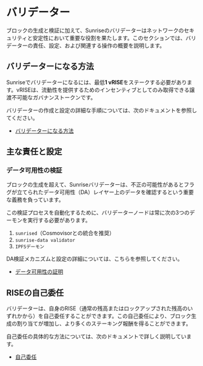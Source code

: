 # バリデーター

ブロックの生成と検証に加えて、Sunriseのバリデーターはネットワークのセキュリティと安定性において重要な役割を果たします。このセクションでは、バリデーターの責任、設定、および関連する操作の概要を説明します。

## バリデーターになる方法

Sunriseでバリデーターになるには、最低**1 vRISE**をステークする必要があります。vRISEは、流動性を提供するためのインセンティブとしてのみ取得できる譲渡不可能なガバナンストークンです。

バリデーターの作成と設定の詳細な手順については、次のドキュメントを参照してください。

- [バリデーターになる方法](./validator.md)

## 主な責任と設定

### データ可用性の検証

ブロックの生成を超えて、Sunriseバリデーターは、不正の可能性があるとフラグが立てられたデータ可用性（DA）レイヤー上のデータを確認するという重要な義務を負っています。

この検証プロセスを自動化するために、バリデーターノードは常に次の3つのデーモンを実行する必要があります。

1. `sunrised`（Cosmovisorとの統合を推奨）
2. `sunrise-data validator`
3. `IPFSデーモン`

DA検証メカニズムと設定の詳細については、こちらを参照してください。

- [データ可用性の証明](./data-availability-proof.md)

## RISEの自己委任

バリデーターは、自身のRISE（通常の残高またはロックアップされた残高のいずれかから）を自己委任することができます。この自己委任により、ブロック生成の割り当てが増加し、より多くのステーキング報酬を得ることができます。

自己委任の具体的な方法については、次のドキュメントで詳しく説明しています。

- [自己委任](./self-delegation.md)
